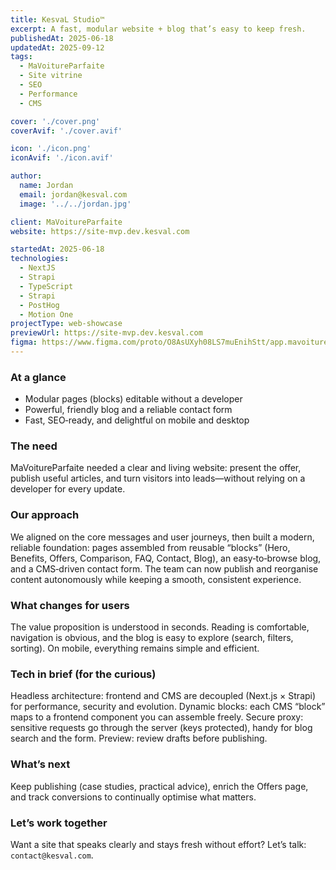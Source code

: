 ```yaml
---
title: KesvaL Studio™
excerpt: A fast, modular website + blog that’s easy to keep fresh.
publishedAt: 2025-06-18
updatedAt: 2025-09-12
tags:
  - MaVoitureParfaite
  - Site vitrine
  - SEO
  - Performance
  - CMS

cover: './cover.png'
coverAvif: './cover.avif'

icon: './icon.png'
iconAvif: './icon.avif'

author:
  name: Jordan
  email: jordan@kesval.com
  image: '../../jordan.jpg'

client: MaVoitureParfaite
website: https://site-mvp.dev.kesval.com

startedAt: 2025-06-18
technologies:
  - NextJS
  - Strapi
  - TypeScript
  - Strapi
  - PostHog
  - Motion One
projectType: web-showcase
previewUrl: https://site-mvp.dev.kesval.com
figma: https://www.figma.com/proto/O8AsUXyh08LS7muEnihStt/app.mavoitureparfaite.fr?page-id=355%3A1968&node-id=355-1969&starting-point-node-id=501%3A665&scaling=min-zoom&content-scaling=fixed&t=om6EA4pgb66WTyvY-1
---
```


### At a glance

- Modular pages (blocks) editable without a developer
- Powerful, friendly blog and a reliable contact form
- Fast, SEO‑ready, and delightful on mobile and desktop

### The need

MaVoitureParfaite needed a clear and living website: present the offer, publish useful articles, and turn visitors into leads—without relying on a developer for every update.

### Our approach

We aligned on the core messages and user journeys, then built a modern, reliable foundation: pages assembled from reusable “blocks” (Hero, Benefits, Offers, Comparison, FAQ, Contact, Blog), an easy‑to‑browse blog, and a CMS‑driven contact form. The team can now publish and reorganise content autonomously while keeping a smooth, consistent experience.

### What changes for users

The value proposition is understood in seconds. Reading is comfortable, navigation is obvious, and the blog is easy to explore (search, filters, sorting). On mobile, everything remains simple and efficient.

### Tech in brief (for the curious)

Headless architecture: frontend and CMS are decoupled (Next.js × Strapi) for performance, security and evolution. Dynamic blocks: each CMS “block” maps to a frontend component you can assemble freely. Secure proxy: sensitive requests go through the server (keys protected), handy for blog search and the form. Preview: review drafts before publishing.

### What’s next

Keep publishing (case studies, practical advice), enrich the Offers page, and track conversions to continually optimise what matters.

### Let’s work together

Want a site that speaks clearly and stays fresh without effort? Let’s talk: `contact@kesval.com`.
